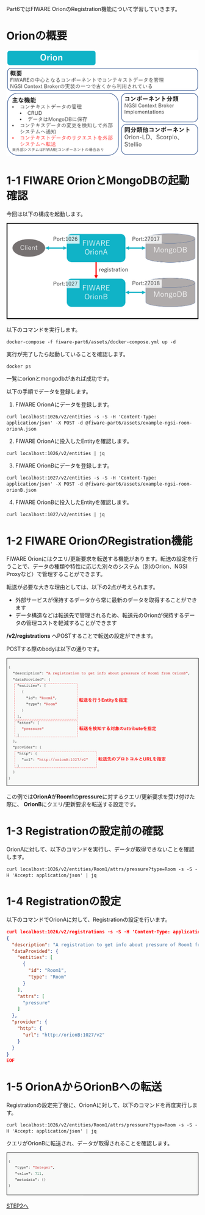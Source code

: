 Part6ではFIWARE OrionのRegistration機能について学習していきます。

# Orionの概要

![Orionの概要](./assets/6-1.png)

# 1-1 FIWARE OrionとMongoDBの起動確認

今回は以下の構成を起動します。

![全体構成図](./assets/6-2.png)

以下のコマンドを実行します。

```
docker-compose -f fiware-part6/assets/docker-compose.yml up -d
```

実行が完了したら起動していることを確認します。

```
docker ps
```

一覧にorionとmongodbがあれば成功です。

以下の手順でデータを登録します。

1. FIWARE OrionAにデータを登録します。

```
curl localhost:1026/v2/entities -s -S -H 'Content-Type: application/json' -X POST -d @fiware-part6/assets/example-ngsi-room-orionA.json
```

2. FIWARE OrionAに投入したEntityを確認します。

```
curl localhost:1026/v2/entities | jq
```

3. FIWARE OrionBにデータを登録します。

```
curl localhost:1027/v2/entities -s -S -H 'Content-Type: application/json' -X POST -d @fiware-part6/assets/example-ngsi-room-orionB.json
```

4. FIWARE OrionBに投入したEntityを確認します。

```
curl localhost:1027/v2/entities | jq
```

# 1-2 FIWARE OrionのRegistration機能

FIWARE Orionにはクエリ/更新要求を転送する機能があります。転送の設定を行うことで、データの種類や特性に応じた別々のシステム（別のOrion、NGSI Proxyなど）で管理することができます。

転送が必要な大きな理由としては、以下の2点が考えられます。
- 外部サービスが保持するデータから常に最新のデータを取得することができます
- データ構造などは転送先で管理されるため、転送元のOrionが保持するデータの管理コストを軽減することができます

**/v2/registrations** へPOSTすることで転送の設定ができます。

POSTする際のbodyは以下の通りです。

![RegistrationBody](./assets/6-3.png)

この例では**OrionA**が**Room1**の**pressure**に対するクエリ/更新要求を受け付けた際に、
**OrionB**にクエリ/更新要求を転送する設定です。

# 1-3 Registrationの設定前の確認

OrionAに対して、以下のコマンドを実行し、データが取得できないことを確認します。

```
curl localhost:1026/v2/entities/Room1/attrs/pressure?type=Room -s -S -H 'Accept: application/json' | jq
```

# 1-4 Registrationの設定

以下のコマンドでOrionAに対して、Registrationの設定を行います。

```json
curl localhost:1026/v2/registrations -s -S -H 'Content-Type: application/json' -H 'Accept: application/json' -X POST -d @- <<EOF
{
  "description": "A registration to get info about pressure of Room1 from OrionB",
  "dataProvided": {
    "entities": [
      {
        "id": "Room1",
        "type": "Room"
      }
    ],
    "attrs": [
      "pressure"
    ]
  },
  "provider": {
    "http": {
      "url": "http://orionB:1027/v2"
    }
  }
}
EOF
```

# 1-5 OrionAからOrionBへの転送

Registrationの設定完了後に、OrionAに対して、以下のコマンドを再度実行します。

```
curl localhost:1026/v2/entities/Room1/attrs/pressure?type=Room -s -S -H 'Accept: application/json' | jq
```

クエリがOrionBに転送され、データが取得されることを確認します。

![ResponseBody](./assets/6-4.png)

[STEP2へ](step2.md)